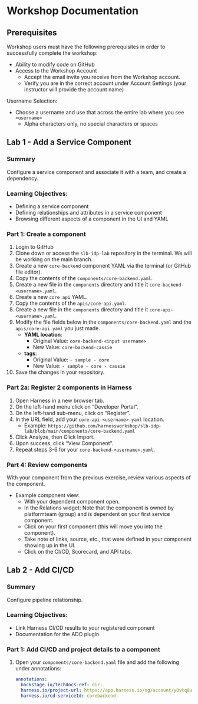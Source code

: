 # Workshop Documentation

## Prerequisites
Workshop users must have the following prerequisites in order to successfully complete the workshop:

- Ability to modify code on GitHub
- Access to the Workshop Account
    - Accept the email invite you receive from the Workshop account.
    - Verify you are in the correct account under Account Settings (your instructor will provide the account name)

Username Selection:
- Choose a username and use that across the entire lab where you see `<username>`
    - Alpha characters only, no special characters or spaces

## Lab 1 - Add a Service Component
### Summary
Configure a service component and associate it with a team, and create a dependency.

### Learning Objectives:
- Defining a service component
- Defining relationships and attributes in a service component
- Browsing different aspects of a component in the UI and YAML

### Part 1: Create a component
1. Login to GitHub
2. Clone down or access the `slb-idp-lab` repository in the terminal. We will be working on the main branch.
3. Create a new `core-backend` component YAML via the terminal (or GitHub file editor).
4. Copy the contents of the `components/core-backend.yaml`.
5. Create a new file in the `components` directory and title it `core-backend-<username>.yaml`.
6. Create a new `core api` YAML.
7. Copy the contents of the `apis/core-api.yaml`.
8. Create a new file in the `components` directory and title it `core-api-<username>.yaml`.
9. Modify the file fields below in the `components/core-backend.yaml` and the `apis/core-api.yaml` you just made.
   - **YAML location**:
       - Original Value: `core-backend-<input username>`
       - New Value: `core-backend-cassie`
   - **tags**:
       - Original Value: `- sample - core`
       - New Value: `- sample - core - cassie`
10. Save the changes in your repository.

### Part 2a: Register 2 components in Harness
1. Open Harness in a new browser tab.
2. On the left-hand menu click on “Developer Portal”.
3. On the left-hand sub-menu, click on “Register”.
4. In the URL field, add your `core-api-<username>.yaml` location.
    - Example: `https://github.com/harnessworkshop/slb-idp-lab/blob/main/components/core-backend.yaml`
5. Click Analyze, then Click Import.
6. Upon success, click “View Component”.
7. Repeat steps 3-6 for your `core-backend-<username>.yaml`.

### Part 4: Review components
With your component from the previous exercise, review various aspects of the component.
- Example component view:
    - With your dependent component open.
    - In the Relations widget: Note that the component is owned by platformteam (group) and is dependent on your first service component.
    - Click on your first component (this will move you into the component).
    - Take note of links, source, etc., that were defined in your component showing up in the UI.
    - Click on the CI/CD, Scorecard, and API tabs.

## Lab 2 - Add CI/CD
### Summary
Configure pipeline relationship.

### Learning Objectives:
- Link Harness CI/CD results to your registered component
- Documentation for the ADO plugin

### Part 1: Add CI/CD and project details to a component
1. Open your `components/core-backend.yaml` file and add the following under annotations:
   ```yaml
   annotations:
     backstage.io/techdocs-ref: dir:.
     harness.io/project-url: https://app.harness.io/ng/account/yQvtq8usTqy7F9FkPQgmEA/home/orgs/default/projects/IDP_Workshop/details
     harness.io/cd-serviceId: corebackend

